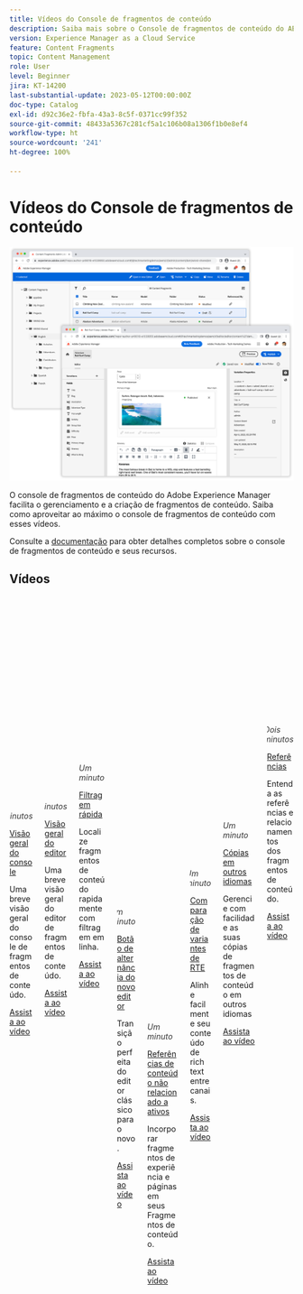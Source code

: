 ```yaml
---
title: Vídeos do Console de fragmentos de conteúdo
description: Saiba mais sobre o Console de fragmentos de conteúdo do AEM, que facilita o gerenciamento e a criação de fragmentos de conteúdo.
version: Experience Manager as a Cloud Service
feature: Content Fragments
topic: Content Management
role: User
level: Beginner
jira: KT-14200
last-substantial-update: 2023-05-12T00:00:00Z
doc-type: Catalog
exl-id: d92c36e2-fbfa-43a3-8c5f-0371cc99f352
source-git-commit: 48433a5367c281cf5a1c106b08a1306f1b0e8ef4
workflow-type: ht
source-wordcount: '241'
ht-degree: 100%

---
```


# Vídeos do Console de fragmentos de conteúdo

![Editor de fragmentos de conteúdo do AEM](./assets/main.png)

O console de fragmentos de conteúdo do Adobe Experience Manager facilita o gerenciamento e a criação de fragmentos de conteúdo. Saiba como aproveitar ao máximo o console de fragmentos de conteúdo com esses vídeos.

Consulte a [documentação](https://experienceleague.adobe.com/docs/experience-manager-cloud-service/content/sites/administering/content-fragments/content-fragments-console.html) para obter detalhes completos sobre o console de fragmentos de conteúdo e seus recursos.

## Vídeos


<div class="columns is-multiline">
    <!-- Console overview -->
    <div class="column is-half-tablet is-half-desktop is-one-third-widescreen"
      aria-label="Console overview" tabindex="1">
      <div class="card">
        <div class="card-image">
          <figure class="image is-16by9">
            <a href="./basics/content-fragments-console.md" title="Visão geral do console"
              tabindex="-1">
              <img class="is-bordered-r-small"
                src="https://video.tv.adobe.com/v/3409492?format=jpeg"
                alt="Visão geral do console">
            </a>
          </figure>
        </div>
        <div class="card-content is-padded-small">
          <div class="content">
            <p style="float: right;font-style: italic; color: #363636"
              class="is-size-6">5 minutos</p>
            <p class="headline is-size-6 has-text-weight-bold">
              <a href="./basics/content-fragments-console.md" title="Visão geral">Visão geral do console</a>
            </p>
            <p class="is-size-6">Uma breve visão geral do console de fragmentos de
              conteúdo.</p>
            <a href="./basics/content-fragments-console.md" class="spectrum-Button
              spectrum-Button--outline spectrum-Button--primary
              spectrum-Button--sizeM">
              <span class="spectrum-Button-label has-no-wrap
                has-text-weight-bold">Assista ao vídeo</span>
            </a>
          </div>
        </div>
      </div>
    </div>
    <!-- Editor overview -->
    <div class="column is-half-tablet is-half-desktop is-one-third-widescreen"
      aria-label="Editor overview" tabindex="1">
      <div class="card">
        <div class="card-image">
          <figure class="image is-16by9">
            <a href="./basics/content-fragment-editor.md" title="Visão geral do editor"
              tabindex="-1">
              <img class="is-bordered-r-small"
                src="https://video.tv.adobe.com/v/3424373?format=jpeg"
                alt="Visão geral do editor">
            </a>
          </figure>
        </div>
        <div class="card-content is-padded-small">
          <div class="content">
            <p style="float: right;font-style: italic; color: #363636"
              class="is-size-6">4 minutos</p>
            <p class="headline is-size-6 has-text-weight-bold">
              <a href="./basics/content-fragment-editor.md" title="Visão geral">Visão geral do editor</a>
            </p>
            <p class="is-size-6">Uma breve visão geral do editor de fragmentos de
              conteúdo.</p>
            <a href="./basics/content-fragment-editor.md" class="spectrum-Button
              spectrum-Button--outline spectrum-Button--primary
              spectrum-Button--sizeM">
              <span class="spectrum-Button-label has-no-wrap
                has-text-weight-bold">Assista ao vídeo</span>
            </a>
          </div>
        </div>
      </div>
    </div>    
    <!-- Fast filtering -->
    <div class="column is-half-tablet is-half-desktop is-one-third-widescreen"
      aria-label="Fast filtering" tabindex="2">
      <div class="card">
        <div class="card-image">
          <figure class="image is-16by9">
            <a href="./search/fast-filtering.md" title="Filtragem rápida"
              tabindex="-1">
              <img class="is-bordered-r-small"
                src="https://video.tv.adobe.com/v/3419310?format=jpeg" alt="Filtragem
                rápida">
            </a>
          </figure>
        </div>
        <div class="card-content is-padded-small">
          <div class="content">
            <p style="float: right;font-style: italic; color: #363636"
              class="is-size-6">Um minuto</p>
            <p class="headline is-size-6 has-text-weight-bold">
              <a href="./search/fast-filtering.md" title="Filtragem rápida">Filtragem
                rápida</a>
            </p>
            <p class="is-size-6">Localize fragmentos de conteúdo rapidamente com filtragem
              em linha.</p>
            <a href="./search/fast-filtering.md" class="spectrum-Button
              spectrum-Button--outline spectrum-Button--primary
              spectrum-Button--sizeM">
              <span class="spectrum-Button-label has-no-wrap
                has-text-weight-bold">Assista ao vídeo</span>
            </a>
          </div>
        </div>
      </div>
    </div>
    <!-- New Editor toggle -->
    <div class="column is-half-tablet is-half-desktop is-one-third-widescreen"
      aria-label="New editor toggle" tabindex="3">
      <div class="card">
        <div class="card-image">
          <figure class="image is-16by9">
            <a href="./editor/new-editor-toggle.md" title="Novo botão de alternância de editor"
              tabindex="-1">
              <img class="is-bordered-r-small"
                src="https://video.tv.adobe.com/v/3419312?format=jpeg" alt="Botão
                de alternância do novo editor">
            </a>
          </figure>
        </div>
        <div class="card-content is-padded-small">
          <div class="content">
            <p style="float: right;font-style: italic; color: #363636"
              class="is-size-6">Um minuto</p>
            <p class="headline is-size-6 has-text-weight-bold">
              <a href="./editor/new-editor-toggle.md" title="Novo botão de alternância de editor">Botão
                de alternância do novo editor</a>
            </p>
            <p class="is-size-6">Transição perfeita do editor clássico para o
              novo.</p>
            <a href="./editor/new-editor-toggle.md" class="spectrum-Button
              spectrum-Button--outline spectrum-Button--primary
              spectrum-Button--sizeM">
              <span class="spectrum-Button-label has-no-wrap
                has-text-weight-bold">Assista ao vídeo</span>
            </a>
          </div>
        </div>
      </div>
    </div>
    <!-- Non-asset content references --->
    <div class="column is-half-tablet is-half-desktop is-one-third-widescreen"
      aria-label="Non-asset content references" tabindex="4">
      <div class="card">
        <div class="card-image">
          <figure class="image is-16by9">
            <a href="./editor/non-asset-content-references.md" title="Referências
              de conteúdo não relacionado a ativos" tabindex="-1">
              <img class="is-bordered-r-small"
                src="https://video.tv.adobe.com/v/3419313?format=jpeg"
                alt="Referências de conteúdo não relacionado a ativos">
            </a>
          </figure>
        </div>
        <div class="card-content is-padded-small">
          <div class="content">
            <p style="float: right;font-style: italic; color: #363636"
              class="is-size-6">Um minuto</p>
            <p class="headline is-size-6 has-text-weight-bold">
              <a href="./editor/non-asset-content-references.md" title="Referências
                de conteúdo não relacionado a recursos">Referências de conteúdo não relacionado a ativos</a>
            </p>
            <p class="is-size-6">Incorporar fragmentos de experiência e páginas em
              seus Fragmentos de conteúdo.</p>
            <a href="./editor/non-asset-content-references.md"
              class="spectrum-Button spectrum-Button--outline
              spectrum-Button--primary spectrum-Button--sizeM">
              <span class="spectrum-Button-label has-no-wrap
                has-text-weight-bold">Assista ao vídeo</span>
            </a>
          </div>
        </div>
      </div>
    </div>
    <!-- RTE variant compare -->
    <div class="column is-half-tablet is-half-desktop is-one-third-widescreen"
      aria-label="RTE variant compare" tabindex="5">
      <div class="card">
        <div class="card-image">
          <figure class="image is-16by9">
            <a href="./editor/rte-variant-compare.md" title="Comparação de variantes de RTE"
              tabindex="-1">
              <img class="is-bordered-r-small"
                src="https://video.tv.adobe.com/v/3419314?format=jpeg" alt="Comparação
                de variantes de RTE">
            </a>
          </figure>
        </div>
        <div class="card-content is-padded-small">
          <div class="content">
            <p style="float: right;font-style: italic; color: #363636"
              class="is-size-6">Um minuto</p>
            <p class="headline is-size-6 has-text-weight-bold">
              <a href="./editor/rte-variant-compare.md" title="Comparação de variantes de
                RTE">Comparação de variantes de RTE</a>
            </p>
            <p class="is-size-6">Alinhe facilmente seu conteúdo de rich text entre
              canais.</p>
            <a href="./editor/rte-variant-compare.md" class="spectrum-Button
              spectrum-Button--outline spectrum-Button--primary
              spectrum-Button--sizeM">
              <span class="spectrum-Button-label has-no-wrap
                has-text-weight-bold">Assista ao vídeo</span>
            </a>
          </div>
        </div>
      </div>
    </div>
    <!-- Language copies -->
    <div class="column is-half-tablet is-half-desktop is-one-third-widescreen"
      aria-label="Language copies" tabindex="6">
      <div class="card">
        <div class="card-image">
          <figure class="image is-16by9">
            <a href="./editor/language-copies.md" title="Cópias em outros idiomas"
              tabindex="-1">
              <img class="is-bordered-r-small"
                src="https://video.tv.adobe.com/v/3419311?format=jpeg"
                alt="Cópias em outros idiomas">
            </a>
          </figure>
        </div>
        <div class="card-content is-padded-small">
          <div class="content">
            <p style="float: right;font-style: italic; color: #363636"
              class="is-size-6">Um minuto</p>
            <p class="headline is-size-6 has-text-weight-bold">
              <a href="./editor/language-copies.md" title="Cópias em outros idiomas">Cópias
                em outros idiomas</a>
            </p>
            <p class="is-size-6">Gerencie com facilidade as suas cópias de fragmentos de conteúdo
              em outros idiomas</p>
            <a href="./editor/language-copies.md" class="spectrum-Button
              spectrum-Button--outline spectrum-Button--primary
              spectrum-Button--sizeM">
              <span class="spectrum-Button-label has-no-wrap
                has-text-weight-bold">Assista ao vídeo</span>
            </a>
          </div>
        </div>
      </div>
    </div>
     <!-- References -->
    <div class="column is-half-tablet is-half-desktop is-one-third-widescreen"
      aria-label="References" tabindex="7">
      <div class="card">
        <div class="card-image">
          <figure class="image is-16by9">
            <a href="./search/references.md" title="Referências"
              tabindex="-1">
              <img class="is-bordered-r-small"
                src="https://video.tv.adobe.com/v/3420950?format=jpeg"
                alt="Referências">
            </a>
          </figure>
        </div>
        <div class="card-content is-padded-small">
          <div class="content">
            <p style="float: right;font-style: italic; color: #363636"
              class="is-size-6">Dois minutos</p>
            <p class="headline is-size-6 has-text-weight-bold">
              <a href="./search/references.md" title="Referências">Referências</a>
            </p>
            <p class="is-size-6">Entenda as referências e relacionamentos dos fragmentos de conteúdo.</p>
            <a href="./search/references.md" class="spectrum-Button
              spectrum-Button--outline spectrum-Button--primary
              spectrum-Button--sizeM">
              <span class="spectrum-Button-label has-no-wrap
                has-text-weight-bold">Assista ao vídeo</span>
            </a>
          </div>
        </div>
      </div>
    </div>
  </div>
